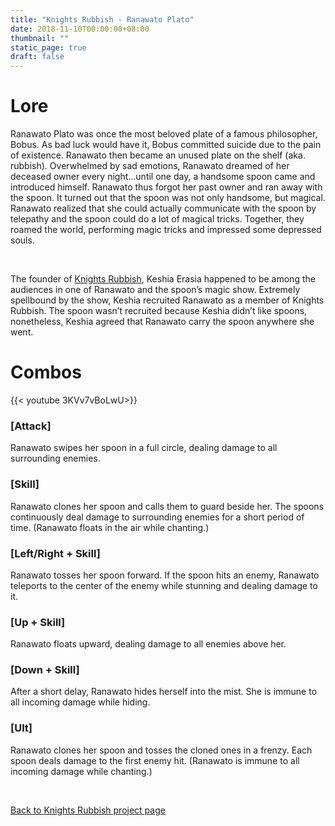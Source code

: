```yaml
---
title: "Knights Rubbish - Ranawato Plato"
date: 2018-11-10T00:00:00+08:00
thumbnail: ""
static_page: true
draft: false
---
```


# Lore
Ranawato Plato was once the most beloved plate of a famous philosopher, Bobus. As bad luck would have it, Bobus committed suicide due to the pain of existence. Ranawato then became an unused plate on the shelf (aka. rubbish). Overwhelmed by sad emotions, Ranawato dreamed of her deceased owner every night…until one day, a handsome spoon came and introduced himself. Ranawato thus forgot her past owner and ran away with the spoon. It turned out that the spoon was not only handsome, but magical. Ranawato realized that she could actually communicate with the spoon by telepathy and the spoon could do a lot of magical tricks. Together, they roamed the world, performing magic tricks and impressed some depressed souls.

<br />

The founder of [Knights Rubbish](/knights-rubbish-heroes/keshia-erasia), Keshia Erasia happened to be among the audiences in one of Ranawato and the spoon’s magic show. Extremely spellbound by the show, Keshia recruited Ranawato as a member of Knights Rubbish. The spoon wasn’t recruited because Keshia didn’t like spoons, nonetheless, Keshia agreed that Ranawato carry the spoon anywhere she went.

# Combos

{{< youtube 3KVv7vBoLwU>}}

### [Attack]
Ranawato swipes her spoon in a full circle, dealing damage to all surrounding enemies.

### [Skill]
Ranawato clones her spoon and calls them to guard beside her. The spoons continuously deal damage to surrounding enemies for a short period of time. (Ranawato floats in the air while chanting.)

### [Left/Right + Skill]
Ranawato tosses her spoon forward. If the spoon hits an enemy, Ranawato teleports to the center of the enemy while stunning and dealing damage to it.

### [Up + Skill]
Ranawato floats upward, dealing damage to all enemies above her.

### [Down + Skill]
After a short delay, Ranawato hides herself into the mist. She is immune to all incoming damage while hiding.

### [Ult]
Ranawato clones her spoon and tosses the cloned ones in a frenzy. Each spoon deals damage to the first enemy hit. (Ranawato is immune to all incoming damage while chanting.)

<br />

[Back to Knights Rubbish project page](/knights-rubbish)